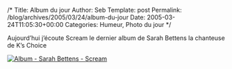 /*
 Title: Album du jour
 Author: Seb
 Template: post
 Permalink: /blog/archives/2005/03/24/album-du-jour
 Date: 2005-03-24T11:05:30+00:00
 Categories: Humeur, Photo du jour
*/
<p>Aujourd&rsquo;hui j&rsquo;écoute Scream le dernier album de Sarah Bettens la chanteuse de K&rsquo;s Choice</p>
<p><!--more--></p>
<p><a href="/blog/images/20050324albumscream.jpg" title="Photo haute résolution env 100ko"><img src="/blog/images/thumb-20050324albumscream.jpg" alt="Album - Sarah Bettens - Scream" /></a></p>
